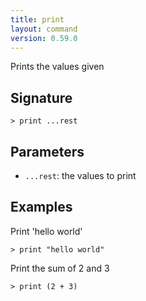 ```yaml
---
title: print
layout: command
version: 0.59.0
---
```


Prints the values given

## Signature

```> print ...rest```

## Parameters

 -  `...rest`: the values to print

## Examples

Print 'hello world'
```shell
> print "hello world"
```

Print the sum of 2 and 3
```shell
> print (2 + 3)
```

